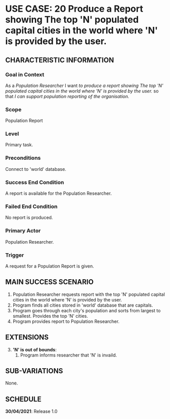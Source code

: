 # USE CASE: 20 Produce a Report showing The top 'N' populated capital cities in the world where 'N' is provided by the user.

## CHARACTERISTIC INFORMATION

### Goal in Context

As a *Population  Researcher* I want *to produce a report showing The top 'N' populated capital cities in the world where 'N' is provided by the user.* so that *I can support population reporting of the organisation.*

### Scope

Population Report

### Level

Primary task.

### Preconditions

Connect to 'world' database.

### Success End Condition

A report is available for the Population Researcher.

### Failed End Condition

No report is produced.

### Primary Actor

Population Researcher.

### Trigger

A request for a Population Report is given.

## MAIN SUCCESS SCENARIO

1. Population Researcher requests report with the top 'N' populated capital cities in the world where 'N' is provided by the user.
2. Program finds all cities stored in 'world' database that are capitals.
3. Program goes through each city's population and sorts from largest to smallest. Provides the top 'N' cities.
4. Program provides report to Population Researcher.

## EXTENSIONS

3. **'N' is out of bounds**:
    1. Program informs researcher that 'N' is invaild.

## SUB-VARIATIONS

None.

## SCHEDULE

**30/04/2021**: Release 1.0